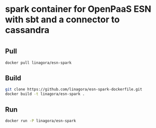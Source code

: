 #
# spark container for OpenPaaS ESN with sbt and a connector to cassandra
#

## Pull

```bash
docker pull linagora/esn-spark
```

## Build

```bash
git clone https://github.com/linagora/esn-spark-dockerfile.git
docker build -t linagora/esn-spark .
```

## Run

```bash
docker run -P linagora/esn-spark
```



